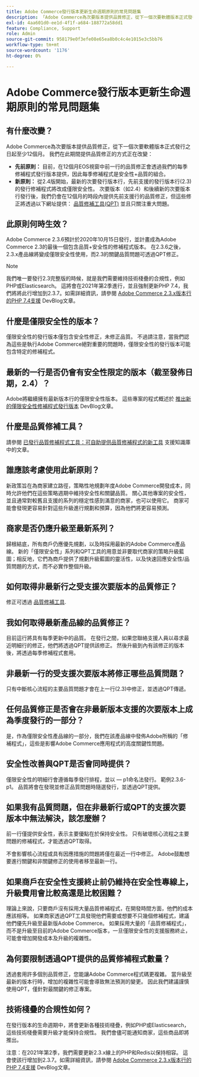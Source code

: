 ```yaml
---
title: Adobe Commerce發行版本更新生命週期原則的常見問題集
description: 「Adobe Commerce為次要版本提供品質修正，從下一個次要軟體版本正式發行之日起至少12個月。 我們在此期間提供品質修正的方式正在改變：'
exl-id: 4aa601d0-ee1d-4f1f-a684-188772a58dd1
feature: Compliance, Support
role: Admin
source-git-commit: 958179e0f3efe08e65ea8b0c4c4e1015e3c5bb76
workflow-type: tm+mt
source-wordcount: '1176'
ht-degree: 0%

---
```


# Adobe Commerce發行版本更新生命週期原則的常見問題集

## 有什麼改變？

Adobe Commerce為次要版本提供品質修正，從下一個次要軟體版本正式發行之日起至少12個月。 我們在此期間提供品質修正的方式正在改變：

* **先前原則：** 目前，在12個月EOS視窗中前一行的品質修正會透過我們的每季修補程式發行版本提供，因此每季修補程式是安全性+品質的組合。
* **新原則：** 從2.4版開始，最新的次要發行版本行，先前支援的發行版本行(2.3)的發行修補程式將改成僅限安全性。 次要版本（如2.4）和後續新的次要版本行發行後，我們仍會在12個月的時段內提供先前支援行的品質修正，但這些修正將透過以下網址提供： [品質修補工具(QPT)](/help/announcements/adobe-commerce-announcements/magento-quality-patches-released-new-tool-to-self-serve-quality-patches.md) 並且只關注重大問題。

## 此原則何時生效？

Adobe Commerce 2.3.6預計於2020年10月15日發行，並計畫成為Adobe Commerce 2.3的最後一個包含品質+安全性的修補程式版本。 在2.3.6之後，2.3.x產品線將變成僅限安全性使用，而2.3的關鍵品質問題可透過QPT修正。

>[!NOTE]
>
>我們唯一要發行2.3完整版的時候，就是我們需要維持技術棧疊的合規性，例如PHP或Elasticsearch。 這將會在2021年第2季進行，並且強制更新PHP 7.4，我們將將此行增加到2.3.7。如需詳細資訊，請參閱 [Adobe Commerce 2.3.x版本行的PHP 7.4支援](https://community.magento.com/t5/Magento-DevBlog/PHP-7-4-support-for-Magento-2-3-x-release-line/ba-p/458946) DevBlog文章。

## 什麼是僅限安全性的版本？

僅限安全性的發行版本僅包含安全性修正，未修正品質。 不過請注意，當我們認為這些是執行Adobe Commerce絕對重要的問題時，僅限安全性的發行版本可能包含特定的修補程式。

## 最新的一行是否仍會有安全性限定的版本（截至發佈日期，2.4）？

Adobe將繼續擁有最新版本行的僅限安全性版本。 這些專案的程式概述於 [推出新的僅限安全性修補程式發行版本](https://community.magento.com/t5/Magento-DevBlog/Introducing-the-New-Security-only-Patch-Release/ba-p/141287) DevBlog文章。

## 什麼是品質修補工具？

請參閱 [已發行品質修補程式工具：可自助提供品質修補程式的新工具](/help/announcements/adobe-commerce-announcements/magento-quality-patches-released-new-tool-to-self-serve-quality-patches.md) 支援知識庫中的文章。

## 誰應該考慮使用此新原則？

新政策旨在為商家建立路徑，策略性地規劃年度Adobe Commerce開發成本，同時允許他們在這些策略週期中維持安全性和關鍵品質。 關心其他專案的安全性，並且通常對較舊且支援的系列的穩定性感到滿意的商家，也可以使用它。 商家可能會發現更容易針對這些升級進行規劃和預算，因為他們將更容易預測。

## 商家是否仍應升級至最新系列？

歸根結底，所有商戶仍應優先規劃，以及時採用最新的Adobe Commerce產品線。 新的「僅限安全性」系列和QPT工具的用意並非要取代商家的策略升級藍圖；相反地，它們為商戶提供了規劃升級藍圖的靈活性，以及快速回應安全性/品質問題的方式，而不必實作整個升級。

## 如何取得非最新行之受支援次要版本的品質修正？

修正可透過 [品質修補工具](/help/announcements/adobe-commerce-announcements/magento-quality-patches-released-new-tool-to-self-serve-quality-patches.md).

## 我如何取得最新產品線的品質修正？

目前這行將具有每季更新中的品質。 在發行之間，如果您聯絡支援人員以尋求最近明細行的修正，他們將透過QPT提供該修正。 然後升級到內有該修正的版本後，將透過每季修補程式套用。

## 非最新一行的受支援次要版本將修正哪些品質問題？

只有中斷核心流程的主要品質問題才會在上一行(2.3)中修正，並透過QPT傳遞。

## 任何品質修正是否會在非最新版本支援的次要版本上成為季度發行的一部分？

是，作為僅限安全性產品線的一部分，我們在該產品線中發佈Adobe所稱的「修補程式」，這些是影響Adobe Commerce應用程式的高度關鍵性問題。

## 安全性改善與QPT是否會同時提供？

僅限安全性的明細行會遵循每季發行排程，並以 — p1命名法發行。 範例2.3.6-p1。 品質將會在發現並修正品質問題時隨選發行，並透過QPT提供。

## 如果我有品質問題，但在非最新行或QPT的支援次要版本中無法解決，該怎麼辦？

前一行僅提供安全性，表示主要優點在於保持安全性。 只有破壞核心流程之主要問題的修補程式，才能透過QPT取得。

不會影響核心流程或具有因應措施的問題將僅在最近一行中修正。 Adobe鼓勵想要進行關鍵和非關鍵修正的使用者移至最新一行。

## 如果商戶在安全性支援終止前仍維持在安全性專線上，升級費用會比較高還是比較困難？

理論上來說，只要商戶沒有採用大量品質修補程式，在開發時間方面，他們的成本應該相等。 如果商家透過QPT工具發現他們需要或想要不只幾個修補程式，建議他們優先升級至最新版Adobe Commerce。 如果採用大量的「品質修補程式」，而不是升級至目前的Adobe Commerce版本，一旦僅限安全性的支援服務終止，可能會增加開發成本及升級的複雜性。

## 為何要限制透過QPT提供的品質修補程式數量？

透過套用許多個別品質修正，您能讓Adobe Commerce程式碼更複雜。 當升級至最新的版本行時，增加的複雜性可能會導致無法預測的變更。 因此我們建議謹慎使用QPT，僅針對最關鍵的修正專案。

## 技術棧疊的合規性如何？

在發行版本的生命週期中，將會更新各種技術棧疊，例如PHP或Elasticsearch，這些技術棧疊需要升級才能保持合規性。 我們會儘可能通知商家，這些商品即將推出。

注意：在2021年第2季，我們需要更新2.3.x線上的PHP和Redis以保持相容。 這會使該行增加到2.3.7。如需詳細資訊，請參閱 [Adobe Commerce 2.3.x版本行的PHP 7.4支援](https://community.magento.com/t5/Magento-DevBlog/PHP-7-4-support-for-Magento-2-3-x-release-line/ba-p/458946) DevBlog文章。
